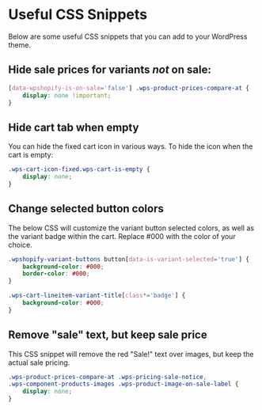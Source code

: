 # Useful CSS Snippets

Below are some useful CSS snippets that you can add to your WordPress theme.

## Hide sale prices for variants _not_ on sale:

```css
[data-wpshopify-is-on-sale='false'] .wps-product-prices-compare-at {
	display: none !important;
}
```

## Hide cart tab when empty

You can hide the fixed cart icon in various ways. To hide the icon when the cart is empty:

```css
.wps-cart-icon-fixed.wps-cart-is-empty {
	display: none;
}
```

## Change selected button colors

The below CSS will customize the variant button selected colors, as well as the variant badge within the cart. Replace #000 with the color of your choice.

```css
.wpshopify-variant-buttons button[data-is-variant-selected='true'] {
	background-color: #000;
	border-color: #000;
}

.wps-cart-lineitem-variant-title[class*='badge'] {
	background-color: #000;
}
```

## Remove "sale" text, but keep sale price

This CSS snippet will remove the red "Sale!" text over images, but keep the actual sale pricing.

```css
.wps-product-prices-compare-at .wps-pricing-sale-notice,
.wps-component-products-images .wps-product-image-on-sale-label {
	display: none;
}
```
